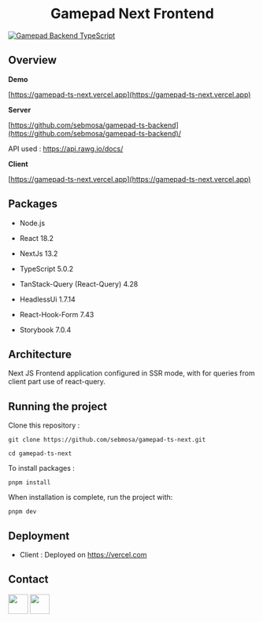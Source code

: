 <h1  align="center">Gamepad Next Frontend</h1>

<a  href="https://gamepad-ts-next.vercel.app"><img  src="https://res.cloudinary.com/dr9kwlfuq/image/upload/v1683563128/Gamepad_TS_Backend/gtb-homepage-games-added_fn5zzx.jpg"  title="Gamepad Backend TypeScript"  alt="Gamepad Backend TypeScript"></a>

## Overview

**Demo**

<a  href="https://gamepad-ts-next.vercel.app"  target="_blank"> [https://gamepad-ts-next.vercel.app](https://gamepad-ts-next.vercel.app)</a>

**Server**

<a  href="https://github.com/sebmosa/gamepad-ts-backend"  target="_blank"> [https://github.com/sebmosa/gamepad-ts-backend](https://github.com/sebmosa/gamepad-ts-backend)/</a>

API used : https://api.rawg.io/docs/

**Client**

<a  href="https://gamepad-ts-next.vercel.app"  target="_blank"> [https://gamepad-ts-next.vercel.app](https://gamepad-ts-next.vercel.app)</a>

## Packages

- Node.js

- React 18.2

- NextJs 13.2

- TypeScript 5.0.2

- TanStack-Query (React-Query) 4.28

- HeadlessUi 1.7.14

- React-Hook-Form 7.43

- Storybook 7.0.4

## Architecture

Next JS Frontend application configured in SSR mode, with for queries from client part use of react-query.

## Running the project

Clone this repository :

```
git clone https://github.com/sebmosa/gamepad-ts-next.git

cd gamepad-ts-next
```

To install packages :

```
pnpm install
```

When installation is complete, run the project with:

```
pnpm dev
```

## Deployment

- Client : Deployed on https://vercel.com

## Contact

<a  href="https://www.linkedin.com/in/s%C3%A9bastien-mosagna-85a1a29/"  target="_blank"> <img src="https://res.cloudinary.com/dr9kwlfuq/image/upload/v1683577491/Gamepad_TS_Backend/LI-In-Bug_afyv46.png"
width="40"
/></a>
<a  href="mailto:sebmosa@gmail.com"  target="_blank"> <img src="https://res.cloudinary.com/dr9kwlfuq/image/upload/v1683577816/Gamepad_TS_Backend/Gmail_icon_ptcfsz.png"
width="40"
/></a>
